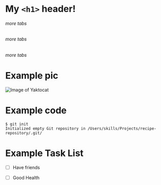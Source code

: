 # My `<h1>` header!

###### more tabs

###### more tabs

###### more tabs



# Example pic

![Image of Yaktocat](https://octodex.github.com/images/yaktocat.png)

# Example code

```
$ git init
Initialized empty Git repository in /Users/skills/Projects/recipe-repository/.git/
```

# Example Task List

- [ ] Have friends
- [ ] Good Health




